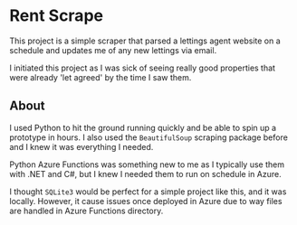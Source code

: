 # Rent Scrape
This project is a simple scraper that parsed a lettings agent website on a schedule and updates me of any new lettings via email.

I initiated this project as I was sick of seeing really good properties that were already 'let agreed' by the time I saw them.

## About

I used Python to hit the ground running quickly and be able to spin up a prototype in hours.
I also used the `BeautifulSoup` scraping package before and I knew it was everything I needed.

Python Azure Functions was something new to me as I typically use them with .NET and C#, but I knew I needed them to run on schedule in Azure.

I thought `SQLite3` would be perfect for a simple project like this, and it was locally. However, it cause issues once deployed in Azure due to way files are handled in Azure Functions directory. 